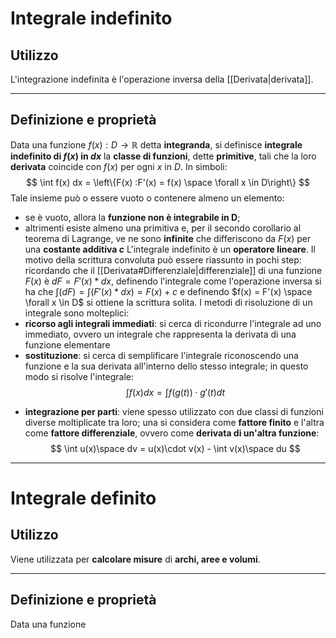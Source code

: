 # Integrale indefinito
## Utilizzo
L'integrazione indefinita è l'operazione inversa della [[Derivata|derivata]].

---
## Definizione e proprietà
Data una funzione $f(x): D \to \mathbb{R}$ detta **integranda**, si definisce **integrale indefinito di $f(x)$ in $dx$** la **classe di funzioni**, dette **primitive**, tali che la loro **derivata** coincide con $f(x)$ per ogni $x$ in $D$. In simboli:
$$
\int f(x) dx = \left\{F(x) :F'(x) = f(x) \space \forall x \in D\right\}
$$Tale insieme può o essere vuoto o contenere almeno un elemento:
- se è vuoto, allora la **funzione non è integrabile in D**;
- altrimenti esiste almeno una primitiva e, per il secondo corollario al teorema di Lagrange, ve ne sono **infinite** che differiscono da $F(x)$ per una **costante additiva $c$**
L'integrale indefinito è un **operatore lineare**.
Il motivo della scrittura convoluta può essere riassunto in pochi step: ricordando che il [[Derivata#Differenziale|differenziale]] di una funzione $F(x)$ è $dF = F'(x) * dx$, definendo l'integrale come l'operazione inversa si ha che $\int (dF) = \int(F'(x) * dx) = F(x) + c$ e definendo $f(x) = F'(x) \space \forall x \in D$ si ottiene la scrittura solita.
I metodi di risoluzione di un integrale sono molteplici:
- **ricorso agli integrali immediati**: si cerca di ricondurre l'integrale ad uno immediato, ovvero un integrale che rappresenta la derivata di una funzione elementare
- **sostituzione**: si cerca di semplificare l'integrale riconoscendo una funzione e la sua derivata all'interno dello stesso integrale; in questo modo si risolve l'integrale:
$$
\int f(x) dx = \int f(g(t))\cdot g'(t)dt
$$
* **integrazione per parti**: viene spesso utilizzato con due classi di funzioni diverse moltiplicate tra loro; una si considera come **fattore finito** e l'altra come **fattore differenziale**, ovvero come **derivata di un'altra funzione**:
$$
\int u(x)\space dv = u(x)\cdot v(x) - \int v(x)\space du
$$
---
# Integrale definito
## Utilizzo
Viene utilizzata per **calcolare misure** di **archi, aree e volumi**.

---
## Definizione e proprietà
Data una funzione 